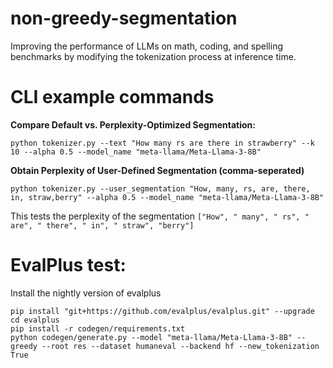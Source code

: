 # non-greedy-segmentation
Improving the performance of LLMs on math, coding, and spelling benchmarks by modifying the tokenization process at inference time.


# CLI example commands

**Compare Default vs. Perplexity-Optimized Segmentation:**
```
python tokenizer.py --text "How many rs are there in strawberry" --k 10 --alpha 0.5 --model_name "meta-llama/Meta-Llama-3-8B"
```

**Obtain Perplexity of User-Defined Segmentation (comma-seperated)**
```
python tokenizer.py --user_segmentation "How, many, rs, are, there, in, straw,berry" --alpha 0.5 --model_name "meta-llama/Meta-Llama-3-8B"
```
This tests the perplexity of the segmentation `["How", " many", " rs", " are", " there", " in", " straw", "berry"]`


# EvalPlus test:
Install the nightly version of evalplus

```
pip install "git+https://github.com/evalplus/evalplus.git" --upgrade
cd evalplus
pip install -r codegen/requirements.txt
python codegen/generate.py --model "meta-llama/Meta-Llama-3-8B" --greedy --root res --dataset humaneval --backend hf --new_tokenization True
```
